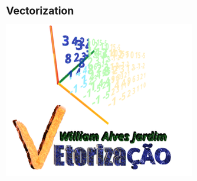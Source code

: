 # Vectorization
![Logo do projeto](https://github.com/WilliamJardim/Vectorization/blob/main/imagens/logo512x512.png)

